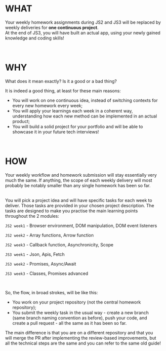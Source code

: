 # WHAT

Your weekly homework assignments during JS2 and JS3 will be replaced by weekly deliveries for **one continuous project**. <br/>At the end of JS3, you will have built an actual app, using your newly gained knowledge and coding skills!

<br/>

# WHY

What does it mean exactly? Is it a good or a bad thing?

It is indeed a good thing, at least for these main reasons:

- You will work on one continuous idea, instead of switching contexts for every new homework every week;
- You will apply your learnings each week in a coherent way, understanding how each new method can be implemented in an actual product;
- You will build a solid project for your portfolio and will be able to showcase it in your future tech interviews!

<br/>

# HOW

Your weekly workflow and homework submission will stay essentially very much the same. If anything, the scope of each weekly delivery will most probably be notably smaller than any single homework has been so far.

<br/>
You will pick a project idea and will have specific tasks for each week to deliver. Those tasks are provided in your chosen project description. The tasks are designed to make you practise the main learning points throughout the 2 modules:

`JS2 week1` - Browser environment, DOM manipulation, DOM event listeners

`JS2 week2` - Array functions, Arrow function

`JS2 week3` - Callback function, Asynchronicity, Scope

`JS3 week1` - Json, Apis, Fetch

`JS3 week2` - Promises, Async/Await

`JS3 week3` - Classes, Promises advanced

<br/>

So, the flow, in broad strokes, will be like this:

- You work on your project repository (not the central homework repository);
- You submit the weekly task in the usual way - create a new branch (same branch naming convention as before), push your code, and create a pull request - all the same as it has been so far.

The main difference is that you are on a different repository and that you will merge the PR after implementing the review-based improvements, but all the technical steps are the same and you can refer to the same old guide!
